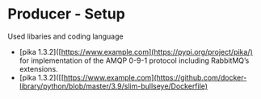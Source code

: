# Producer - Setup
Used libaries and coding language
- [pika 1.3.2]([https://www.example.com](https://pypi.org/project/pika/) for implementation of the AMQP 0-9-1 protocol including RabbitMQ’s extensions.
- [pika 1.3.2]([[https://www.example.com](https://github.com/docker-library/python/blob/master/3.9/slim-bullseye/Dockerfile) 

